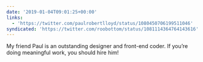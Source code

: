 ```yaml
---
date: '2019-01-04T09:01:25+00:00'
links:
  - 'https://twitter.com/paulrobertlloyd/status/1080450706199511046'
syndicated: 'https://twitter.com/roobottom/status/1081114364764143616'
---
```

My friend Paul is an outstanding designer and front-end coder. If you’re doing meaningful work, you should hire him! 
